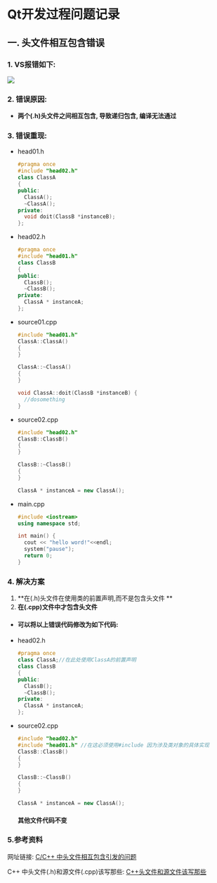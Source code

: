 # Qt开发过程问题记录



##  一. 头文件相互包含错误



### 1. VS报错如下:

![](F:\截图\头文件相互包含时VS报错.png)





### 2. 错误原因:

- **两个(.h)头文件之间相互包含, 导致递归包含, 编译无法通过**



### 3. 错误重现:

- head01.h

  ```c++
  #pragma once
  #include "head02.h"
  class ClassA
  {
  public:
  	ClassA();
  	~ClassA();
  private:
  	void doit(ClassB *instanceB);
  };
  ```



- head02.h

  ```c++
  #pragma once
  #include "head01.h"
  class ClassB
  {
  public:
  	ClassB();
  	~ClassB();
  private:
  	ClassA * instanceA;
  };
  ```

  

- source01.cpp

  ```c++
  #include "head01.h"
  ClassA::ClassA()
  {
  }
  
  ClassA::~ClassA()
  {
  }
  
  void ClassA::doit(ClassB *instanceB) {
  	//dosomething
  }
  ```

  

- source02.cpp

  ```c++
  #include "head02.h"
  ClassB::ClassB()
  {
  }
  
  ClassB::~ClassB()
  {
  }
  
  ClassA * instanceA = new ClassA();
  ```



- main.cpp

  ```c++
  #include <iostream>
  using namespace std;
  
  int main() {
  	cout << "hello word!"<<endl;
  	system("pause");
  	return 0;
  }
  ```





### 4. 解决方案

1. **在(.h)头文件在使用类的前置声明,而不是包含头文件 **
2. **在(.cpp)文件中才包含头文件**



- #### **可以将以上错误代码修改为如下代码:**


- head02.h

  ```c++ 
  #pragma once
  class ClassA;//在此处使用ClassA的前置声明
  class ClassB
  {
  public:
  	ClassB();
  	~ClassB();
  private:
  	ClassA * instanceA;
  };
  ```

  

- source02.cpp

  ```c++ 
  #include "head02.h"
  #include "head01.h" //在这必须使用#include 因为涉及类对象的具体实现
  ClassB::ClassB()
  {
  }
  
  ClassB::~ClassB()
  {
  }
  
  ClassA * instanceA = new ClassA();
  ```

  #### 其他文件代码不变

### 5.参考资料

网址链接: [C/C++ 中头文件相互包含引发的问题](https://blog.csdn.net/hazir/article/details/38600419)



C++ 中头文件(.h)和源文件(.cpp)该写那些: [C++头文件和源文件该写那些](https://www.cnblogs.com/fenghuan/p/4794514.html)

